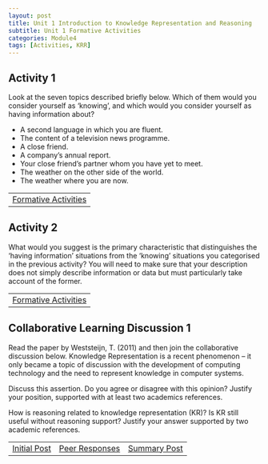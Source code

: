 ```yaml
---
layout: post
title: Unit 1 Introduction to Knowledge Representation and Reasoning
subtitle: Unit 1 Formative Activities
categories: Module4
tags: [Activities, KRR]
---
```

<html lang="en">



<body>

<h2>Activity 1</h2>

<p>Look at the seven topics described briefly below. Which of them would you consider yourself as ‘knowing’, and which would you consider yourself as having information about?</p>
<ul>
<li>A second language in which you are fluent.</li>
<li>The content of a television news programme.</li>
<li>A close friend.</li>
<li>A company’s annual report.</li>
<li>Your close friend’s partner whom you have yet to meet.</li>
<li>The weather on the other side of the world.</li>
<li>The weather where you are now.</li>
</ul>
<table>
    <tr>
         <td> <a href="../../../../artefacts/KRR-Unit1-FormativeActivities.pdf" target="_blank" class="button large">Formative Activities</a></td> 
    </tr>
</table>

<h2>Activity 2</h2>
<p>What would you suggest is the primary characteristic that distinguishes the ‘having information’ situations from the ‘knowing’ situations you categorised in the previous activity? You will need to make sure that your description does not simply describe information or data but must particularly take account of the former.</p>





<table>
    <tr>
       <td> <a href="../../../../artefacts/KRR-Unit1-FormativeActivities.pdf" target="_blank" class="button large">Formative Activities</a></td> 
    </tr>
</table>

<h2>Collaborative Learning Discussion 1 </h2>
<p>Read the paper by Weststeijn, T. (2011) and then join the collaborative discussion below. Knowledge Representation is a recent phenomenon – it only became a topic of discussion with the development of computing technology and the need to represent knowledge in computer systems.

Discuss this assertion. Do you agree or disagree with this opinion? Justify your position, supported with at least two academics references.

How is reasoning related to knowledge representation (KR)? Is KR still useful without reasoning support? Justify your answer supported by two academic references.</p>



<table>
    <tr>
      <td> <a href="../../../../artefacts/KRR-Unit01-InitialPost.pdf" target="_blank" class="button large">Initial Post</a></td> 
       <td> <a href="../../../../artefacts/KRR-Unit01-Peer_Response.pdf" target="_blank" class="button large">Peer Responses</a></td> 
       <td> <a href="../../../../artefacts/KRR-Unit01-SummaryPost.pdf" target="_blank" class="button large">Summary Post</a></td> 
    </tr>
</table>
</body>

</html>
